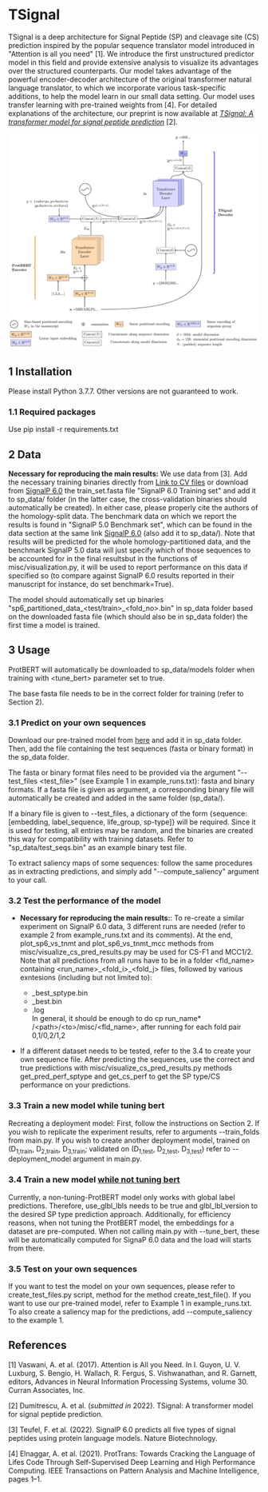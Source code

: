 # TSignal

TSignal is a deep architecture for Signal Peptide (SP) and cleavage site (CS) prediction inspired by the popular sequence translator model introduced in "Attention is all you need" [1]. We introduce the first unstructured predictor model in this field and provide extensive analysis to visualize its advantages over the structured counterparts. Our model takes advantage of the powerful encoder-decoder architecture of the original transformer natural language translator, to which we incorporate various task-specific additions, to help the model learn in our small data setting. Our model uses transfer learning with pre-trained weights from [4]. For detailed explanations of the architecture, our preprint is now available at [*TSignal: A transformer model for signal peptide prediction*](https://www.biorxiv.org/content/10.1101/2022.06.02.493958v1) [2].

![TSignal architecture](architecture.jpg-1.jpg)

## 1 Installation

Please install Python 3.7.7. Other versions are not guaranteed to work.

### 1.1 Required packages

Use pip install -r requirements.txt

## 2 Data

**Necessary for reproducing the main results:** We use data from [3]. Add the necessary training
binaries directly from [Link to CV files](https://www.dropbox.com/scl/fo/h3dyfr358optb7to5n9ma/h?dl=0&rlkey=iwvnr6bcklhtogiz9t3pterir) or download from [SignalP 6.0](https://services.healthtech.dtu.dk/service.php?SignalP-6.0) 
the train_set.fasta file "SignalP 6.0 Training set" and add it to sp_data/ folder (in the latter case, the cross-validation binaries should automatically be created). In either case, please properly cite the authors of the homology-split data. The benchmark data on which we
report the results is found in "SignalP 5.0 Benchmark set", which can be found in the data section at the same link [SignalP 6.0](https://services.healthtech.dtu.dk/service.php?SignalP-6.0) (also add it to sp_data/). Note that results will be predicted for the whole homology-partitioned data, and the benchmark SignalP 5.0 data 
will just specify which of those sequences to be accounted for in the final resultsbut in the functions of misc/visualization.py, it will be used to report performance on this data if specified so (to compare
against SignalP 6.0 results reported in their manuscript for instance, do set benchmark=True).

The model should automatically set up binaries "sp6_partitioned_data_<test/train>_<fold_no>.bin" in sp_data folder based 
on the downloaded fasta file (which should also be in sp_data folder) the first time a model is trained.
  

## 3 Usage

ProtBERT will automatically be downloaded to sp_data/models folder when training with <tune_bert> parameter set to true.

The base fasta file needs to be in the correct folder for training (refer to Section 2).

### 3.1 Predict on your own sequences

Download our pre-trained model from [here](https://www.dropbox.com/s/lfuleg9470s7nqx/deployment_sep_pe_swa_extra_inpemb_on_gen_best_eval_only_dec.pth?dl=0) and add it in sp_data folder. Then, add the file containing the test sequences (fasta or binary format) in the sp_data folder.

The fasta or binary format files need to be provided via the argument "--test_files <test_file>" (see Example 1 in example_runs.txt): fasta and binary formats. If a fasta file is given as argument, a corresponding binary file will automatically be created and added in the same folder (sp_data/).

If a binary file is given to --test_files, a dictionary of the form {sequence:[embedding, label_sequence, life_group, sp-type]} will be required. Since it is used for testing, all entries may be random, and the binaries are created this way for compatibility with training datasets. Refer to "sp_data/test_seqs.bin" as an example binary test file.

To extract saliency maps of some sequences: follow the same procedures as in extracting predictions, and simply add "--compute_saliency" argument to your call.

### 3.2  Test the performance of the model

- **Necessary for reproducing the main results:**: To re-create a similar experiment on SignalP 6.0 data, 3 different runs are needed (refer to example 2 from
example_runs.txt and its comments). At the end, plot_sp6_vs_tnmt and plot_sp6_vs_tnmt_mcc methods from misc/visualize_cs_pred_results.py 
may be used for CS-F1 and MCC1/2. Note that all predictions from all runs have to be in a folder <fld_name> containing <run_name>\_<fold_i>_<fold_j> files, followed by various exntesions
  (including but not limited to):
  -  _best_sptype.bin 
  - _best.bin
  - .log 
<br/> In general, it should be enough to do cp run_name* /\<path>/\<to>/misc/<fld_name>, after running for each fold pair 0,1/0,2/1,2

- If a different dataset needs to be tested, refer to the 3.4 to create your own sequence file. After predicting the 
sequences, use the correct and true predictions with misc/visualize_cs_pred_results.py methods get_pred_perf_sptype and get_cs_perf
to get the SP type/CS performance on your predictions.

### 3.3  Train a new model while tuning bert
Recreating a deployment model: First, follow the instructions on Section 2. If you wish to replicate the experiment results, refer to arguments --train_folds 
from main.py. If you wish to create another deployment model, trained on (D<sub>1,train</sub>, D<sub>2,train</sub>, 
D<sub>3,train</sub>; validated on (D<sub>1,test</sub>, D<sub>2,test</sub>, D<sub>3,test</sub>) refer to --deployment_model 
argument in main.py.

### 3.4  Train a new model <u>while not tuning bert</u>

Currently, a non-tuning-ProtBERT model only works with global label predictions. Therefore, use_glbl_lbls needs to be 
true and glbl_lbl_version to the desired SP type prediction approach. Additionally, for efficiency reasons, when not 
tuning the ProtBERT model, the embeddings for a dataset are pre-computed. When not calling main.py with --tune_bert, 
these will be automatically computed for SignaP 6.0 data and the load will starts from there.

### 3.5  Test on your own sequences

If you want to test the model on your own sequences, please refer to create_test_files.py script, method for the method
create_test_file(). If you want to use our pre-trained model, refer to Example 1 in example_runs.txt. To also create a 
saliency map for the predictions, add --compute_saliency to the example 1.




## References 
[1] Vaswani, A. et al. (2017). Attention is All you Need. In I. Guyon,
U. V. Luxburg, S. Bengio, H. Wallach, R. Fergus, S. Vishwanathan,
and R. Garnett, editors, Advances in Neural Information Processing
Systems, volume 30. Curran Associates, Inc.

[2] Dumitrescu, A. et al. (*submitted in* 2022). TSignal: A transformer model for signal peptide prediction.  

[3] Teufel, F. et al. (2022). SignalP 6.0 predicts all five types of signal peptides
using protein language models. Nature Biotechnology.

[4] Elnaggar, A. et al. (2021). ProtTrans: Towards Cracking the Language
of Lifes Code Through Self-Supervised Deep Learning and High
Performance Computing. IEEE Transactions on Pattern Analysis and
Machine Intelligence, pages 1–1.